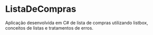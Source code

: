 # ListaDeCompras
Aplicação desenvolvida em C# de lista de compras utilizando listbox, conceitos de listas e tratamentos de erros.
